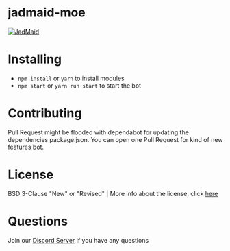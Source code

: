 # jadmaid-moe

<a href="https://top.gg/bot/704669618719162449">
    <img src="https://top.gg/api/widget/704669618719162449.svg" alt="JadMaid" />
</a>

# Installing
- `npm install` or `yarn` to install modules
- `npm start` or `yarn run start` to start the bot

# Contributing
Pull Request might be flooded with dependabot for updating the dependencies package.json.
You can open one Pull Request for kind of new features bot.

# License
BSD 3-Clause "New" or "Revised" | More info about the license, click [here](https://github.com/JadlionHD/jadmaid-moe/blob/master/LICENSE)

# Questions
Join our [Discord Server](https://discord.com/invite/zCr2jeZ) if you have any questions
